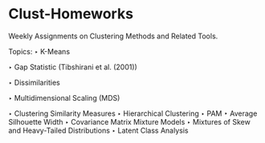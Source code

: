 # Clust-Homeworks
Weekly Assignments on Clustering Methods and Related Tools.

Topics:
‣ K-Means

‣ Gap Statistic (Tibshirani et al. (2001))

‣ Dissimilarities

‣ Multidimensional Scaling (MDS)

‣ Clustering Similarity Measures
‣ Hierarchical Clustering
‣ PAM
‣ Average Silhouette Width 
‣ Covariance Matrix Mixture Models
‣ Mixtures of Skew and Heavy-Tailed Distributions
‣ Latent Class Analysis

